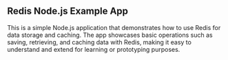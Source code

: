 ## Redis Node.js Example App

This is a simple Node.js application that demonstrates how to use Redis for data storage and caching. The app showcases basic operations such as saving, retrieving, and caching data with Redis, making it easy to understand and extend for learning or prototyping purposes.

